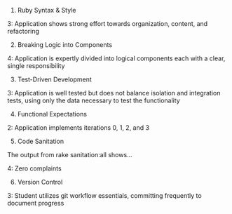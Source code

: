 1. Ruby Syntax & Style

3: Application shows strong effort towards organization, content, and refactoring

2. Breaking Logic into Components

4: Application is expertly divided into logical components each with a clear, single responsibility

3. Test-Driven Development

3: Application is well tested but does not balance isolation and integration tests, using only the data necessary to test the functionality

4. Functional Expectations

2: Application implements iterations 0, 1, 2, and 3

5. Code Sanitation

The output from rake sanitation:all shows…

4: Zero complaints

6. Version Control

3: Student utilizes git workflow essentials, committing frequently to document progress
